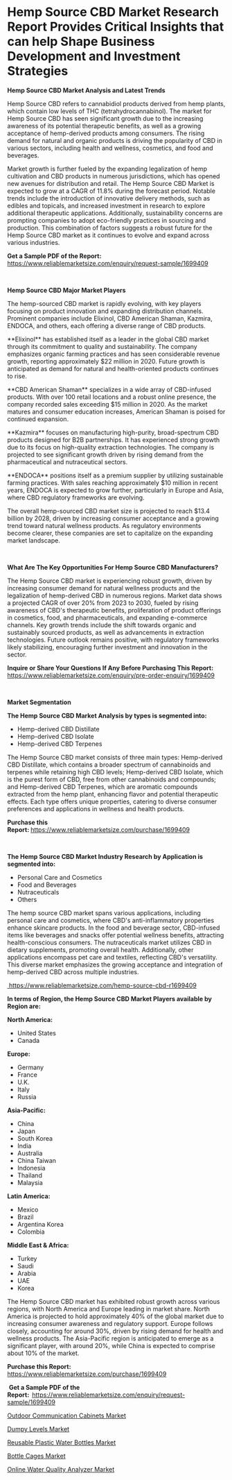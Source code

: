 <p><h1>Hemp Source CBD Market Research Report Provides Critical Insights that can help Shape Business Development and Investment Strategies</h1></p><p><strong>Hemp Source CBD Market Analysis and Latest Trends</strong></p>
<p><p>Hemp Source CBD refers to cannabidiol products derived from hemp plants, which contain low levels of THC (tetrahydrocannabinol). The market for Hemp Source CBD has seen significant growth due to the increasing awareness of its potential therapeutic benefits, as well as a growing acceptance of hemp-derived products among consumers. The rising demand for natural and organic products is driving the popularity of CBD in various sectors, including health and wellness, cosmetics, and food and beverages.</p><p>Market growth is further fueled by the expanding legalization of hemp cultivation and CBD products in numerous jurisdictions, which has opened new avenues for distribution and retail. The Hemp Source CBD Market is expected to grow at a CAGR of 11.8% during the forecast period. Notable trends include the introduction of innovative delivery methods, such as edibles and topicals, and increased investment in research to explore additional therapeutic applications. Additionally, sustainability concerns are prompting companies to adopt eco-friendly practices in sourcing and production. This combination of factors suggests a robust future for the Hemp Source CBD market as it continues to evolve and expand across various industries.</p></p>
<p><strong>Get a Sample PDF of the Report:&nbsp;</strong> <a href="https://www.reliablemarketsize.com/enquiry/request-sample/1699409?utm_campaign=1261&utm_medium=2&utm_source=Github&utm_content=ia&utm_term=20102024&utm_id=hemp-source-cbd">https://www.reliablemarketsize.com/enquiry/request-sample/1699409</a></p>
<p>&nbsp;</p>
<p><strong>Hemp Source CBD Major Market Players</strong></p>
<p><p>The hemp-sourced CBD market is rapidly evolving, with key players focusing on product innovation and expanding distribution channels. Prominent companies include Elixinol, CBD American Shaman, Kazmira, ENDOCA, and others, each offering a diverse range of CBD products.</p><p>**Elixinol** has established itself as a leader in the global CBD market through its commitment to quality and sustainability. The company emphasizes organic farming practices and has seen considerable revenue growth, reporting approximately $22 million in 2020. Future growth is anticipated as demand for natural and health-oriented products continues to rise.</p><p>**CBD American Shaman** specializes in a wide array of CBD-infused products. With over 100 retail locations and a robust online presence, the company recorded sales exceeding $15 million in 2020. As the market matures and consumer education increases, American Shaman is poised for continued expansion.</p><p>**Kazmira** focuses on manufacturing high-purity, broad-spectrum CBD products designed for B2B partnerships. It has experienced strong growth due to its focus on high-quality extraction technologies. The company is projected to see significant growth driven by rising demand from the pharmaceutical and nutraceutical sectors.</p><p>**ENDOCA** positions itself as a premium supplier by utilizing sustainable farming practices. With sales reaching approximately $10 million in recent years, ENDOCA is expected to grow further, particularly in Europe and Asia, where CBD regulatory frameworks are evolving.</p><p>The overall hemp-sourced CBD market size is projected to reach $13.4 billion by 2028, driven by increasing consumer acceptance and a growing trend toward natural wellness products. As regulatory environments become clearer, these companies are set to capitalize on the expanding market landscape.</p></p>
<p>&nbsp;</p>
<p><strong>What Are The Key Opportunities For Hemp Source CBD Manufacturers?</strong></p>
<p><p>The Hemp Source CBD market is experiencing robust growth, driven by increasing consumer demand for natural wellness products and the legalization of hemp-derived CBD in numerous regions. Market data shows a projected CAGR of over 20% from 2023 to 2030, fueled by rising awareness of CBD's therapeutic benefits, proliferation of product offerings in cosmetics, food, and pharmaceuticals, and expanding e-commerce channels. Key growth trends include the shift towards organic and sustainably sourced products, as well as advancements in extraction technologies. Future outlook remains positive, with regulatory frameworks likely stabilizing, encouraging further investment and innovation in the sector.</p></p>
<p><strong>Inquire or Share Your Questions If Any Before Purchasing This Report:</strong> <a href="https://www.reliablemarketsize.com/enquiry/pre-order-enquiry/1699409?utm_campaign=1261&utm_medium=2&utm_source=Github&utm_content=ia&utm_term=20102024&utm_id=hemp-source-cbd">https://www.reliablemarketsize.com/enquiry/pre-order-enquiry/1699409</a></p>
<p>&nbsp;</p>
<p><strong>Market Segmentation</strong></p>
<p><strong>The Hemp Source CBD Market Analysis by types is segmented into:</strong></p>
<p><ul><li>Hemp-derived CBD Distillate</li><li>Hemp-derived CBD Isolate</li><li>Hemp-derived CBD Terpenes</li></ul></p>
<p><p>The Hemp Source CBD market consists of three main types: Hemp-derived CBD Distillate, which contains a broader spectrum of cannabinoids and terpenes while retaining high CBD levels; Hemp-derived CBD Isolate, which is the purest form of CBD, free from other cannabinoids and compounds; and Hemp-derived CBD Terpenes, which are aromatic compounds extracted from the hemp plant, enhancing flavor and potential therapeutic effects. Each type offers unique properties, catering to diverse consumer preferences and applications in wellness and health products.</p></p>
<p><strong>Purchase this Report:&nbsp;</strong><a href="https://www.reliablemarketsize.com/purchase/1699409?utm_campaign=1261&utm_medium=2&utm_source=Github&utm_content=ia&utm_term=20102024&utm_id=hemp-source-cbd">https://www.reliablemarketsize.com/purchase/1699409</a></p>
<p>&nbsp;</p>
<p><strong>The Hemp Source CBD Market Industry Research by Application is segmented into:</strong></p>
<p><ul><li>Personal Care and Cosmetics</li><li>Food and Beverages</li><li>Nutraceuticals</li><li>Others</li></ul></p>
<p><p>The hemp source CBD market spans various applications, including personal care and cosmetics, where CBD's anti-inflammatory properties enhance skincare products. In the food and beverage sector, CBD-infused items like beverages and snacks offer potential wellness benefits, attracting health-conscious consumers. The nutraceuticals market utilizes CBD in dietary supplements, promoting overall health. Additionally, other applications encompass pet care and textiles, reflecting CBD's versatility. This diverse market emphasizes the growing acceptance and integration of hemp-derived CBD across multiple industries.</p></p>
<p><a href="https://www.reliablemarketsize.com/hemp-source-cbd-r1699409?utm_campaign=1261&utm_medium=2&utm_source=Github&utm_content=ia&utm_term=20102024&utm_id=hemp-source-cbd">&nbsp;https://www.reliablemarketsize.com/hemp-source-cbd-r1699409</a></p>
<p><strong>In terms of Region, the Hemp Source CBD Market Players available by Region are:</strong></p>
<p>
    <p> <strong> North America: </strong>
        <ul>
            <li>United States</li>
            <li>Canada</li>
        </ul>
        </p> 
    <p> <strong> Europe: </strong>
        <ul>
            <li>Germany</li>
            <li>France</li>
            <li>U.K.</li>
            <li>Italy</li>
            <li>Russia</li>
        </ul>
        </p> 
    <p> <strong> Asia-Pacific: </strong>
        <ul>
            <li>China</li>
            <li>Japan</li>
            <li>South Korea</li>
            <li>India</li>
            <li>Australia</li>
            <li>China Taiwan</li>
            <li>Indonesia</li>
            <li>Thailand</li>
            <li>Malaysia</li>
        </ul>
        </p> 
    <p> <strong> Latin America: </strong>
        <ul>
            <li>Mexico</li>
            <li>Brazil</li>
            <li>Argentina Korea</li>
            <li>Colombia</li>
        </ul>
        </p> 
    <p> <strong> Middle East & Africa: </strong>
        <ul>
            <li>Turkey</li>
            <li>Saudi</li>
            <li>Arabia</li>
            <li>UAE</li>
            <li>Korea</li>
        </ul>
    </p>
    </p>
<p><p>The Hemp Source CBD market has exhibited robust growth across various regions, with North America and Europe leading in market share. North America is projected to hold approximately 40% of the global market due to increasing consumer awareness and regulatory support. Europe follows closely, accounting for around 30%, driven by rising demand for health and wellness products. The Asia-Pacific region is anticipated to emerge as a significant player, with around 20%, while China is expected to comprise about 10% of the market.</p></p>
<p><strong>Purchase this Report: </strong><a href="https://www.reliablemarketsize.com/purchase/1699409?utm_campaign=1261&utm_medium=2&utm_source=Github&utm_content=ia&utm_term=20102024&utm_id=hemp-source-cbd">https://www.reliablemarketsize.com/purchase/1699409</a></p>
<p>&nbsp;<strong>Get a Sample PDF of the Report:&nbsp;&nbsp;</strong><a href="https://www.reliablemarketsize.com/enquiry/request-sample/1699409?utm_campaign=1261&utm_medium=2&utm_source=Github&utm_content=ia&utm_term=20102024&utm_id=hemp-source-cbd">https://www.reliablemarketsize.com/enquiry/request-sample/1699409</a></p>
<p><strong></strong></p>
<p><p><a href="https://issuu.com/reportprime-2/docs/outdoor-communication-cabinets-mark_e871a5a2c6456c?utm_campaign=1261&utm_medium=2&utm_source=Github&utm_content=ia&utm_term=20102024&utm_id=hemp-source-cbd">Outdoor Communication Cabinets Market</a></p><p><a href="https://www.linkedin.com/pulse/decoding-dumpy-levels-industry-dynamics-strategic-pdmde?utm_campaign=1261&utm_medium=2&utm_source=Github&utm_content=ia&utm_term=20102024&utm_id=hemp-source-cbd">Dumpy Levels Market</a></p><p><a href="https://github.com/fletaw9bs/Market-Research-Report-List-1/blob/main/reusable-plastic-water-bottles-market.md?utm_campaign=1261&utm_medium=2&utm_source=Github&utm_content=ia&utm_term=20102024&utm_id=hemp-source-cbd">Reusable Plastic Water Bottles Market</a></p><p><a href="https://github.com/pizolina/Market-Research-Report-List-6/blob/main/bottle-cages-market.md?utm_campaign=1261&utm_medium=2&utm_source=Github&utm_content=ia&utm_term=20102024&utm_id=hemp-source-cbd">Bottle Cages Market</a></p><p><a href="https://www.linkedin.com/pulse/market-forecasting-change-global-online-water-quality-yxoke?utm_campaign=1261&utm_medium=2&utm_source=Github&utm_content=ia&utm_term=20102024&utm_id=hemp-source-cbd">Online Water Quality Analyzer Market</a></p></p>